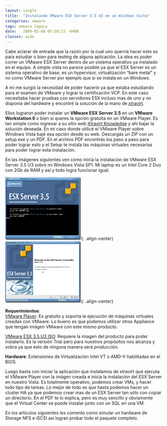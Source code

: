 ```yaml
---
layout: single
title:  "Instalando VMware ESX Server 3.5 U3 en un Windows Vista"
categories: vmware 
tags: vmware legacy
date:   2009-03-08 05:50:23 -0400
classes: wide
---
```

Cabe aclarar de entrada que la razón por la cual uno querría hacer esto es para estudiar o bien para testing de alguna aplicación. La idea es poder correr un VMware ESX Server dentro de un sistema operativo ya instalado en el equipo. A simple vista no parece posible ya que el ESX Server es un sistema operativo de base, es un hypervisor, virtualización “bare metal” y no como VMware Server por ejemplo que si se instala en un Windows.  
  
A mi me surgió la necesidad de poder hacerlo ya que estaba estudiando para el examen de VMware y lograr la certificación VCP. En este caso necesitaba hacer pruebas con servidores ESX incluso mas de uno y no disponía del hardware y encontré la solución de la mano de [xtravirt](http://www.xtravirt.com).  
  
Ellos lograron poder instalar un **VMware ESX Server 3.5** en un **VMware Workstation 6** o bien si queres la opción gratuita en un VMware Player. Es tan simple como ingresar a su sitio web [Xtravirt Knowledge](http://knowledge.xtravirt.com/) y ahí bajar la solución deseada. En mi caso donde utilicé el VMware Player sobre Windows Vista bajé esa opción desde su web. Descargás un ZIP con un setup.exe y un PDF. En el archivo PDF encontrás los paso a paso para poder lograr esto y el Setup te instala las máquinas virtuales necesarias para poder lograr esta instalación.  
  
En las imágenes siguientes ven como inicia la instalación de VMware ESX Server 3.5 U3 sobre mi Windows Vista SP1. Mi laptop es un Intel Core 2 Duo con 2Gb de RAM y así y todo logra funcionar igual.  
  
![image-center](/assets/images/ab783b520287_451/image.png "image"){: .align-center} ![image-center](/assets/images/ab783b520287_451/image_3.png "image"){: .align-center}  
  
**Requerimientos**:  
[VMware Player](http://www.vmware.com/download/player/): Es gratuito y soporta la ejecución de máquinas virtuales creadas con VMware. Lo bueno es que podemos utilizar otros Appliance que tengan imágen VMware con este mismo producto.  
  
[VMware ESX 3.5 U3 ISO](https://www.vmware.com/tryvmware/?p=vi3&lp=1): Requiere la imagen del producto para poder instalarlo. Es la versión Trial pero para nuestros propósitos nos alcanza y sobra ya que esto de ninguna manera será producción.  
  
**Hardware**: Extensiones de Virtualización Intel VT o AMD-V habilitadas en el BIOS.  
  
Luego basta con iniciar la aplicación que instalamos de xtravirt que ejecuta el VMware Player con la imágen creada e inicia la instalación del ESX Server en nuestro Vista. Es totalmente operativo, podemos crear VMs, y hacer todo tipo de tareas. Lo mejor de todo es que hasta podemos hacer un cluster HA ya que podemos crear mas de un ESX Server tan sólo con copiar un directorio. En el PDF te lo explica, pero es muy sencillo y obviamente que el Virtual Center se puede instalar junto con un SQL en una VM.  
  
En los artículos siguientes les comento como simular un hardware de Storage NFS e iSCSI así logran probar todo el paquete completo.